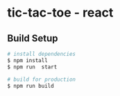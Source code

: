 # tic-tac-toe - react

## Build Setup

``` bash
# install dependencies
$ npm install
$ npm run  start

# build for production
$ npm run build

```